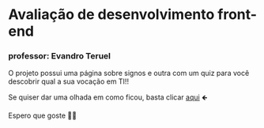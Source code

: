 # Avaliação de desenvolvimento front-end
### professor: Evandro Teruel

O projeto possui uma página sobre signos e outra com um quiz para você descobrir qual a sua vocação em TI!!

Se quiser dar uma olhada em como ficou, basta clicar [aqui](https://quiz-e-signos.netlify.app) 🡸

Espero que goste 🤗🤗